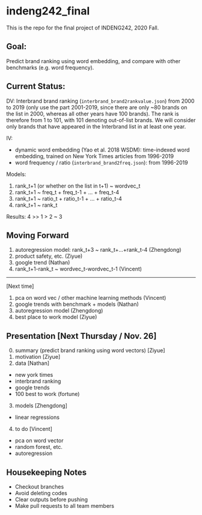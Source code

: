 # indeng242_final
This is the repo for the final project of INDENG242, 2020 Fall.

## Goal: 

Predict brand ranking using word embedding, and compare with other benchmarks (e.g. word frequency).

## Current Status:

DV: Interbrand brand ranking (`interbrand_brand2rankvalue.json`) from 2000 to 2019 (only use the part 2001-2019, since there are only ~80 brands on the list in 2000, whereas all other years have 100 brands). The rank is therefore from 1 to 101, with 101 denoting out-of-list brands. We will consider only brands that have appeared in the Interbrand list in at least one year.

IV:

- dynamic word embedding (Yao et al. 2018 WSDM): time-indexed word embedding, trained on New York Times articles from 1996-2019
- word frequency / ratio (`interbrand_brand2freq.json`): from 1996-2019

Models:

1. rank_t+1 (or whether on the list in t+1) ~ wordvec_t
2. rank_t+1 ~ freq_t + freq_t-1 + ... + freq_t-4
3. rank_t+1 ~ ratio_t + ratio_t-1 + ... + ratio_t-4
4. rank_t+1 ~ rank_t

Results: 4 >> 1 > 2 ~ 3

## Moving Forward

1. autoregression model: rank_t+3 ~ rank_t+...+rank_t-4 (Zhengdong)
2. product safety, etc. (Ziyue)
3. google trend (Nathan)
4. rank_t+1-rank_t ~ wordvec_t-wordvec_t-1 (Vincent)
-------------------------------
[Next time]
1. pca on word vec / other machine learning methods (Vincent)
2. google trends with benchmark + models (Nathan)
3. autoregression model (Zhengdong)
4. best place to work model (Ziyue)

## Presentation [Next Thursday / Nov. 26]

0. summary (predict brand ranking using word vectors) [Ziyue]
1. motivation [Ziyue]
2. data [Nathan]
  - new york times
  - interbrand ranking
  - google trends
  - 100 best to work (fortune)
3. models [Zhengdong]
  - linear regressions
4. to do [Vincent]
  - pca on word vector
  - random forest, etc.
  - autoregression

## Housekeeping Notes

- Checkout branches
- Avoid deleting codes
- Clear outputs before pushing
- Make pull requests to all team members
